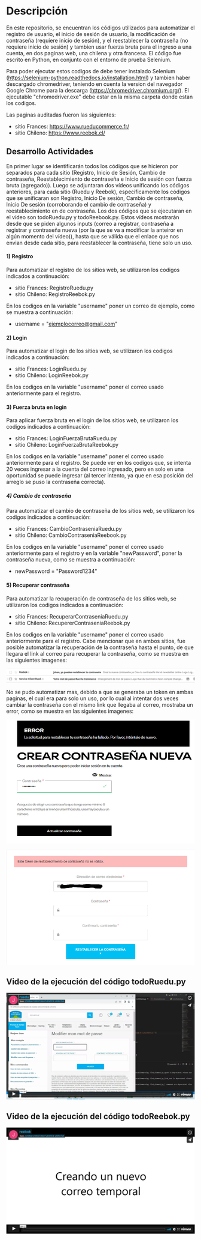 # Descripción
En este repositorio, se encuentran los códigos utilizados para automatizar el registro de usuario, el inicio de sesión de usuario, la modificación de contraseña (requiere inicio de sesión), y el reestablecer la contraseña (no requiere inicio de sesión) y tambien usar fuerza bruta para el ingreso a una cuenta, en dos paginas web, una chilena y otra francesa. El código fue escrito en Python, en conjunto con el entorno de prueba Selenium.

Para poder ejecutar estos codigos de debe tener instalado Selenium (https://selenium-python.readthedocs.io/installation.html) y tambien haber descargado chromedriver, teniendo en cuenta la version del navegador Google Chrome para la descarga (https://chromedriver.chromium.org/). El ejecutable "chromedriver.exe" debe estar en la misma carpeta donde estan los codigos.

Las paginas auditadas fueron las siguientes:
* sitio Frances: https://www.rueducommerce.fr/
* sitio Chileno: https://www.reebok.cl/


## Desarrollo Actividades

En primer lugar se identificarán todos los códigos que se hicieron por separados para cada sitio (Registro, Inicio de Sesión, Cambio de contraseña, Reestablecimiento de contraseña e Inicio de sesión con fuerza bruta (agregado)). Luego se adjuntaran dos vídeos unificando los códigos anteriores, para cada sitio (Ruedu y Reebok), especificamente los códigos que se unificaran son Registro, Inicio De sesión, Cambio de contraseña, Inicio De sesión (corroborando el cambio de contraseña) y reestablecimiento en de contraseña. Los dos códigos que se ejecutaran en el vídeo son todoRuedu.py y todoReebook.py. Estos vídeos mostrarán desde que se piden algunos inputs (correo a registrar, contraseña a registrar y contraseña nueva (por la que se va a modificar la anteiror en algún momento del vídeo)), hasta que se válida que el enlace que nos envian desde cada sitio, para reestablecer la contraseña, tiene solo un uso.

#### 1) Registro

Para automatizar el registro de los sitios web, se utilizaron los codigos indicados a continuación:

* sitio Frances: RegistroRuedu.py
* sitio Chileno: RegistroReebok.py

En los codigos en la variable "username" poner un correo de ejemplo, como se muestra a continuación:

* username = "ejemplocorreo@gmail.com"

#### 2) Login

Para automatizar el login de los sitios web, se utilizaron los codigos indicados a continuación:

* sitio Frances: LoginRuedu.py
* sitio Chileno: LoginReebok.py

En los codigos en la variable "username" poner el correo usado anteriormente para el registro.

#### 3) Fuerza bruta en login

Para aplicar fuerza bruta en el login de los sitios web, se utilizaron los codigos indicados a continuación:

* sitio Frances: LoginFuerzaBrutaRuedu.py
* sitio Chileno: LoginFuerzaBrutaReebok.py

En los codigos en la variable "username" poner el correo usado anteriormente para el registro.
Se puede ver en los codigos que, se intenta 20 veces ingresar a la cuenta del correo ingresado, pero en solo en una oportunidad se puede ingresar (al tercer intento, ya que en esa posición del arreglo se puso la contraseña correcta). 

##### 4) Cambio de contraseña

Para automatizar el cambio de contraseña de los sitios web, se utilizaron los codigos indicados a continuación:

* sitio Frances: CambioContraseniaRuedu.py
* sitio Chileno: CambioContraseniaReebook.py

En los codigos en la variable "username" poner el correo usado anteriormente para el registro y en la variable "newPassword", poner la contraseña nueva, como se muestra a continuación:

* newPassword = "Password1234"

#### 5) Recuperar contraseña

Para automatizar la recuperación de contraseña de los sitios web, se utilizaron los codigos indicados a continuación:

* sitio Frances: RecuperarContraseniaRuedu.py
* sitio Chileno: RecupererContraseniaReebok.py

En los codigos en la variable "username" poner el correo usado anteriormente para el registro.
Cabe mencionar que en ambos sitios, fue posible automatizar la recuperación de la contraseña hasta el punto, de que llegara el link al correo para recuperar la contraseña, como se muestra en las siguientes imagenes:

![correo](images/recuperarContrasenia.PNG)

No se pudo automatizar mas, debido a que se generaba un token en ambas paginas, el cual era para solo un uso, por lo cual al intentar dos veces cambiar la contraseña con el mismo link que llegaba al correo, mostraba un error, como se muestra en las siguientes imagenes:

![tokenfr](images/tokencl.png)

![tokencl](images/tokenfr.PNG)


## Video de la ejecución del código todoRuedu.py

[![Watch the video](images/Ruedu.PNG)](https://player.vimeo.com/video/709373645?h=898a634214)


## Video de la ejecución del código todoReebok.py
[![Watch the video](images/Reebok.PNG)](https://player.vimeo.com/video/709375876?h=b556063de2)
